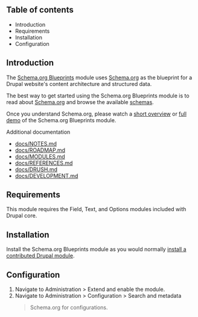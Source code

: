 Table of contents
-----------------

- Introduction
- Requirements
- Installation
- Configuration


Introduction
------------

The [Schema.org Blueprints](https://www.drupal.org/project/schemadotorg) module 
uses [Schema.org](https://schema.org) as the blueprint for a Drupal website's 
content architecture and structured data.

The best way to get started using the Schema.org Blueprints module is to read 
about [Schema.org](https://schema.org) and browse the available 
[schemas](https://schema.org/docs/schemas.html).

Once you understand Schema.org, please watch a 
[short overview](https://youtu.be/XkZP6QjJkWs) or 
[full demo](https://youtu.be/_kk97O1SEw0) of the Schema.org Blueprints module.

Additional documentation

- [docs/NOTES.md](https://git.drupalcode.org/project/schemadotorg/-/blob/1.0.x/docs/NOTES.md)
- [docs/ROADMAP.md](https://git.drupalcode.org/project/schemadotorg/-/blob/1.0.x/docs/ROADMAP.md)
- [docs/MODULES.md](https://git.drupalcode.org/project/schemadotorg/-/blob/1.0.x/docs/MODULES.md)
- [docs/REFERENCES.md](https://git.drupalcode.org/project/schemadotorg/-/blob/1.0.x/docs/REFERENCES.md)
- [docs/DRUSH.md](https://git.drupalcode.org/project/schemadotorg/-/blob/1.0.x/docs/DRUSH.md)
- [docs/DEVELOPMENT.md](https://git.drupalcode.org/project/schemadotorg/-/blob/1.0.x/docs/DEVELOPMENT.md)


Requirements
------------

This module requires the Field, Text, and Options modules included with 
Drupal core.


Installation
------------

Install the Schema.org Blueprints module as you would normally 
[install a contributed Drupal module](https://www.drupal.org/node/1897420). 


Configuration
-------------

1. Navigate to Administration > Extend and enable the module.
2. Navigate to Administration > Configuration > Search and metadata
   > Schema.org for configurations.
